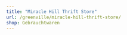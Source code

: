 ```yaml
---
title: "Miracle Hill Thrift Store"
url: /greenville/miracle-hill-thrift-store/
shop: Gebrauchtwaren
---
```

